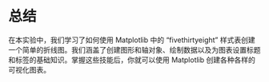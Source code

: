 # 总结

在本实验中，我们学习了如何使用 Matplotlib 中的 “fivethirtyeight” 样式表创建一个简单的折线图。我们涵盖了创建图形和轴对象、绘制数据以及为图表设置标题和标签的基础知识。掌握这些技能后，你就可以使用 Matplotlib 创建各种各样的可视化图表。
